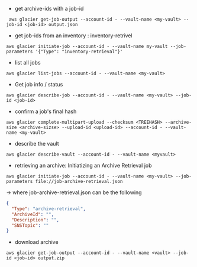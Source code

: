 - get archive-ids with a job-id

```console
 aws glacier get-job-output --account-id - --vault-name <my-vault> --job-id <job-id> output.json
```

- get job-ids from an inventory : inventory-retrivel

```console
aws glacier initiate-job --account-id - --vault-name my-vault --job-parameters '{"Type": "inventory-retrieval"}'
```

- list all jobs

```console
aws glacier list-jobs --account-id - --vault-name <my-vault>
```

- Get job info / status

```console
aws glacier describe-job --account-id - --vault-name <my-vault> --job-id <job-id>
```
- confirm a job's final hash

```console
aws glacier complete-multipart-upload --checksum <TREEHASH> --archive-size <archive-sizse> --upload-id <upload-id> --account-id - --vault-name <my-vault>
```

- describe the vault

```console
aws glacier describe-vault --account-id - --vault-name <myvault>
```

- retrieving an archive: Initiatizing an Archive Retrieval job

```console
aws glacier initiate-job --account-id - --vault-name <my-vault> --job-parameters file://job-archive-retrieval.json
```

-> where job-archive-retrieval.json can be the following

```json
{
  "Type": "archive-retrieval",
  "ArchiveId": "",
  "Description": "",
  "SNSTopic": ""
}
```
- download archive

```console
aws glacier get-job-output --account-id - --vault-name <vault> --job-id <job-id> output.zip
```

